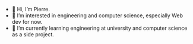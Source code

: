 - 👋 Hi, I’m Pierre.
- 👀 I’m interested in engineering and computer science, especially Web dev for now.
- 🌱 I’m currently learning engineering at university and computer science as a side project.

<!---
PVDM0/PVDM0 is a ✨ special ✨ repository because its `README.md` (this file) appears on your GitHub profile.
You can click the Preview link to take a look at your changes.
--->
